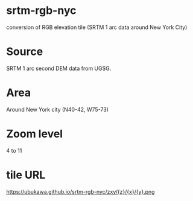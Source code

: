 # srtm-rgb-nyc
conversion of RGB elevation tile (SRTM 1 arc data around New York City)

# Source
SRTM 1 arc second DEM data from UGSG.

# Area
Around New York city (N40-42, W75-73)

# Zoom level
4 to 11

# tile URL
https://ubukawa.github.io/srtm-rgb-nyc/zxy/{z}/{x}/{y}.png
